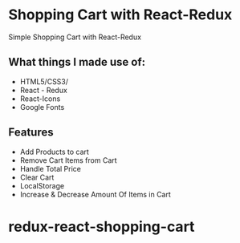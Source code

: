 # Shopping Cart with React-Redux

Simple Shopping Cart with React-Redux

## What things I made use of:
- HTML5/CSS3/
- React - Redux
- React-Icons
- Google Fonts

## Features
- Add Products to cart
- Remove Cart Items from Cart
- Handle Total Price
- Clear Cart 
- LocalStorage
- Increase & Decrease Amount Of Items in Cart
# redux-react-shopping-cart
